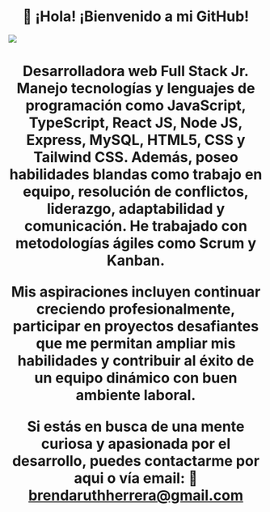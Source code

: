 <div align="center">
</div>
<h1 align="center">👋 ¡Hola! ¡Bienvenido a mi GitHub!</h1>
<img src="https://i.postimg.cc/Jnqzht1H/Portada-github.png">

<h1 align="center">Desarrolladora web Full Stack Jr.
 Manejo tecnologías y lenguajes de programación como JavaScript, TypeScript, React JS, Node JS, Express, MySQL, HTML5, CSS y Tailwind CSS. Además, poseo habilidades blandas como trabajo en equipo, resolución de conflictos, liderazgo, adaptabilidad y comunicación. He trabajado con metodologías ágiles como Scrum y Kanban.

Mis aspiraciones incluyen continuar creciendo profesionalmente, participar en proyectos desafiantes que me permitan ampliar mis habilidades y contribuir al éxito de un equipo dinámico con buen ambiente laboral.

Si estás en busca de una mente curiosa y apasionada por el desarrollo, puedes contactarme por aqui o vía email:
📧 brendaruthherrera@gmail.com </h1>


